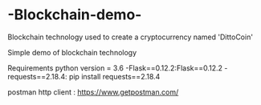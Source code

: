 # -Blockchain-demo-
Blockchain technology used to create a cryptocurrency named 'DittoCoin'

Simple demo of blockchain technology
 

Requirements 
python version = 3.6 
-Flask==0.12.2:Flask==0.12.2
-requests==2.18.4: pip install requests==2.18.4

postman http client : https://www.getpostman.com/


